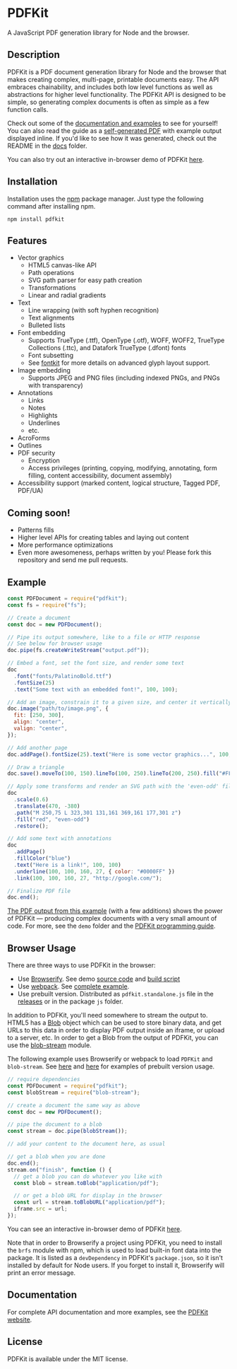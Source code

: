 # PDFKit

A JavaScript PDF generation library for Node and the browser.

## Description

PDFKit is a PDF document generation library for Node and the browser that makes creating complex, multi-page, printable
documents easy. The API embraces chainability, and includes both low level functions as well as abstractions for higher
level functionality. The PDFKit API is designed to be simple, so generating complex documents is often as simple as
a few function calls.

Check out some of the [documentation and examples](http://pdfkit.org/docs/getting_started.html) to see for yourself!
You can also read the guide as a [self-generated PDF](http://pdfkit.org/docs/guide.pdf) with example output displayed inline.
If you'd like to see how it was generated, check out the README in the [docs](https://github.com/foliojs/pdfkit/tree/master/docs)
folder.

You can also try out an interactive in-browser demo of PDFKit [here](http://pdfkit.org/demo/browser.html).

## Installation

Installation uses the [npm](http://npmjs.org/) package manager. Just type the following command after installing npm.

    npm install pdfkit

## Features

- Vector graphics
  - HTML5 canvas-like API
  - Path operations
  - SVG path parser for easy path creation
  - Transformations
  - Linear and radial gradients
- Text
  - Line wrapping (with soft hyphen recognition)
  - Text alignments
  - Bulleted lists
- Font embedding
  - Supports TrueType (.ttf), OpenType (.otf), WOFF, WOFF2, TrueType Collections (.ttc), and Datafork TrueType (.dfont) fonts
  - Font subsetting
  - See [fontkit](http://github.com/foliojs/fontkit) for more details on advanced glyph layout support.
- Image embedding
  - Supports JPEG and PNG files (including indexed PNGs, and PNGs with transparency)
- Annotations
  - Links
  - Notes
  - Highlights
  - Underlines
  - etc.
- AcroForms
- Outlines
- PDF security
  - Encryption
  - Access privileges (printing, copying, modifying, annotating, form filling, content accessibility, document assembly)
- Accessibility support (marked content, logical structure, Tagged PDF, PDF/UA)

## Coming soon!

- Patterns fills
- Higher level APIs for creating tables and laying out content
- More performance optimizations
- Even more awesomeness, perhaps written by you! Please fork this repository and send me pull requests.

## Example

```javascript
const PDFDocument = require("pdfkit");
const fs = require("fs");

// Create a document
const doc = new PDFDocument();

// Pipe its output somewhere, like to a file or HTTP response
// See below for browser usage
doc.pipe(fs.createWriteStream("output.pdf"));

// Embed a font, set the font size, and render some text
doc
  .font("fonts/PalatinoBold.ttf")
  .fontSize(25)
  .text("Some text with an embedded font!", 100, 100);

// Add an image, constrain it to a given size, and center it vertically and horizontally
doc.image("path/to/image.png", {
  fit: [250, 300],
  align: "center",
  valign: "center",
});

// Add another page
doc.addPage().fontSize(25).text("Here is some vector graphics...", 100, 100);

// Draw a triangle
doc.save().moveTo(100, 150).lineTo(100, 250).lineTo(200, 250).fill("#FF3300");

// Apply some transforms and render an SVG path with the 'even-odd' fill rule
doc
  .scale(0.6)
  .translate(470, -380)
  .path("M 250,75 L 323,301 131,161 369,161 177,301 z")
  .fill("red", "even-odd")
  .restore();

// Add some text with annotations
doc
  .addPage()
  .fillColor("blue")
  .text("Here is a link!", 100, 100)
  .underline(100, 100, 160, 27, { color: "#0000FF" })
  .link(100, 100, 160, 27, "http://google.com/");

// Finalize PDF file
doc.end();
```

[The PDF output from this example](http://pdfkit.org/demo/out.pdf) (with a few additions) shows the power of PDFKit — producing
complex documents with a very small amount of code. For more, see the `demo` folder and the
[PDFKit programming guide](http://pdfkit.org/docs/getting_started.html).

## Browser Usage

There are three ways to use PDFKit in the browser:

- Use [Browserify](http://browserify.org/). See demo [source code](https://github.com/foliojs/pdfkit/blob/master/examples/browserify/browser.js) and [build script](https://github.com/foliojs/pdfkit/blob/master/package.json#L62)
- Use [webpack](https://webpack.js.org/). See [complete example](https://github.com/foliojs/pdfkit/blob/master/examples/webpack).
- Use prebuilt version. Distributed as `pdfkit.standalone.js` file in the [releases](https://github.com/foliojs/pdfkit/releases) or in the package `js` folder.

In addition to PDFKit, you'll need somewhere to stream the output to. HTML5 has a
[Blob](https://developer.mozilla.org/en-US/docs/Web/API/Blob) object which can be used to store binary data, and
get URLs to this data in order to display PDF output inside an iframe, or upload to a server, etc. In order to
get a Blob from the output of PDFKit, you can use the [blob-stream](https://github.com/devongovett/blob-stream)
module.

The following example uses Browserify or webpack to load `PDFKit` and `blob-stream`. See [here](https://codepen.io/blikblum/pen/gJNWMg?editors=1010) and [here](https://codepen.io/blikblum/pen/YboVNq?editors=1010) for examples
of prebuilt version usage.

```javascript
// require dependencies
const PDFDocument = require("pdfkit");
const blobStream = require("blob-stream");

// create a document the same way as above
const doc = new PDFDocument();

// pipe the document to a blob
const stream = doc.pipe(blobStream());

// add your content to the document here, as usual

// get a blob when you are done
doc.end();
stream.on("finish", function () {
  // get a blob you can do whatever you like with
  const blob = stream.toBlob("application/pdf");

  // or get a blob URL for display in the browser
  const url = stream.toBlobURL("application/pdf");
  iframe.src = url;
});
```

You can see an interactive in-browser demo of PDFKit [here](http://pdfkit.org/demo/browser.html).

Note that in order to Browserify a project using PDFKit, you need to install the `brfs` module with npm,
which is used to load built-in font data into the package. It is listed as a `devDependency` in
PDFKit's `package.json`, so it isn't installed by default for Node users.
If you forget to install it, Browserify will print an error message.

## Documentation

For complete API documentation and more examples, see the [PDFKit website](http://pdfkit.org/).

## License

PDFKit is available under the MIT license.
